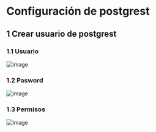 # Configuración de postgrest 

## 1 Crear usuario de postgrest

### 1.1 Usuario

![image](https://user-images.githubusercontent.com/31961588/196475898-af164be5-a5d9-4c5b-939d-d0f91c08a30d.png)

### 1.2 Pasword

![image](https://user-images.githubusercontent.com/31961588/196475394-a0c9fc0d-8339-40b7-a782-877a81749df2.png)


### 1.3 Permisos

![image](https://user-images.githubusercontent.com/31961588/196475779-410623e4-7659-4969-b8a5-26caf809748f.png)
